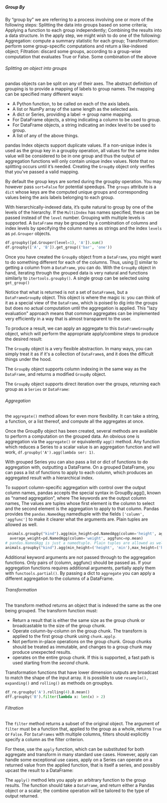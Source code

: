 ##### Group By

By “group by” we are referring to a process involving one or more of the following steps: Splitting the data into groups based on some criteria; Applying a function to each group independently; Combining the results into a data structure.
In the apply step, we might wish to do one of the following: Aggregation: compute a summary statistic for each group; Transformation: perform some group-specific computations and return a like-indexed object; Filtration: discard some groups, according to a group-wise computation that evaluates True or False. Some combination of the above

###### Splitting an object into groups

pandas objects can be split on any of their axes. The abstract definition of grouping is to provide a mapping of labels to group names.  The mapping can be specified many different ways:

- A Python function, to be called on each of the axis labels.
- A list or NumPy array of the same length as the selected axis.
- A dict or Series, providing a label -> group name mapping.
- For DataFrame objects, a string indicating a column to be used to group. 
- For DataFrame objects, a string indicating an index level to be used to group.
- A list of any of the above things.

pandas Index objects support duplicate values. If a non-unique index is used as the group key in a groupby operation, all values for the same index value will be considered to be in one group and thus the output of aggregation functions will only contain unique index values.
Note that no splitting occurs until it’s needed. Creating the `GroupBy` object only verifies that you’ve passed a valid mapping.

By default the group keys are sorted during the groupby operation. You may however pass `sort=False` for potential speedups. The `groups` attribute is a `dict` whose keys are the computed unique groups and corresponding values being the axis labels belonging to each group. 

With hierarchically-indexed data, it’s quite natural to group by one of the levels of the hierarchy. If the `MultiIndex` has names specified, these can be passed instead of the `level` number. Grouping with multiple levels is supported. A `DataFrame` may be grouped by a combination of columns and index levels by specifying the column names as strings and the index `levels` as `pd.Grouper` objects. 

```python
df.groupby([pd.Grouper(level=1), 'A']).sum()
df.groupby(['A', 'B']).get_group(('bar', 'one'))
```

Once you have created the `GroupBy` object from a `DataFrame`, you might want to do something different for each of the columns. Thus, using [] similar to getting a column from a `DataFrame`, you can do. With the `GroupBy` object in hand, iterating through the grouped data is very natural and functions similarly to `itertools.groupby()`. A single group can be selected using `get_group()`

Notice that what is returned is not a set of ``DataFrame``s, but a ``DataFrameGroupBy`` object.
This object is where the magic is: you can think of it as a special view of the ``DataFrame``, which is poised to dig into the groups but does no actual computation until the aggregation is applied.
This "lazy evaluation" approach means that common aggregates can be implemented very efficiently in a way that is almost transparent to the user.

To produce a result, we can apply an aggregate to this ``DataFrameGroupBy`` object, which will perform the appropriate apply/combine steps to produce the desired result:

The ``GroupBy`` object is a very flexible abstraction.
In many ways, you can simply treat it as if it's a collection of ``DataFrame``s, and it does the difficult things under the hood.

The ``GroupBy`` object supports column indexing in the same way as the ``DataFrame``, and returns a modified ``GroupBy`` object.


The ``GroupBy`` object supports direct iteration over the groups, returning each group as a ``Series`` or ``DataFrame``:

###### Aggregation

the ``aggregate()`` method allows for even more flexibility. It can take a string, a function, or a list thereof, and compute all the aggregates at once.

Once the GroupBy object has been created, several methods are available to perform a computation on the grouped data. An obvious one is aggregation via the `aggregate()` or equivalently `agg()` method. Any function which reduces a Series to a scalar value is an aggregation function and will work, `df.groupby('A').agg(lambda ser: 1)`. 

With grouped Series you can also pass a list or dict of functions to do aggregation with, outputting a DataFrame. On a grouped DataFrame, you can pass a list of functions to apply to each column, which produces an aggregated result with a hierarchical index. 

To support column-specific aggregation with control over the output column names, pandas accepts the special syntax in GroupBy.agg(), known as “named aggregation”, where The keywords are the output column names, The values are tuples whose first element is the column to select and the second element is the aggregation to apply to that column. Pandas provides the `pandas.NamedAgg` namedtuple with the fields `['column', 'aggfunc']` to make it clearer what the arguments are. Plain tuples are allowed as well.

```python
 animals.groupby("kind").agg(min_height=pd.NamedAgg(column='height', aggfunc='min'),max_height=pd.NamedAgg(column='height', aggfunc='max'),
  average_weight=pd.NamedAgg(column='weight', aggfunc=np.mean)
# pandas.NamedAgg is just a namedtuple. Plain tuples are allowed as well.
animals.groupby("kind").agg(min_height=('height', 'min'),max_height=('height', 'max'),average_weight=('weight', np.mean),
```

Additional keyword arguments are not passed through to the aggregation functions. Only pairs of (column, aggfunc) should be passed as. If your aggregation functions requires additional arguments, partially apply them with `functools.partial()`. By passing a dict to `aggregate` you can apply a different aggregation to the columns of a DataFrame.

###### Transformation

The transform method returns an object that is indexed the same as the one being grouped. The transform function must: 

- Return a result that is either the same size as the group chunk or broadcastable to the size of the group chunk. 
- Operate column-by-column on the group chunk. The transform is applied to the first group chunk using `chunk.apply`. 
- Not perform in-place operations on the group chunk. Group chunks should be treated as immutable, and changes to a group chunk may produce unexpected results. 
- operates on the entire group chunk. If this is supported, a fast path is used starting from the *second* chunk.

Transformation functions that have lower dimension outputs are broadcast to match the shape of the input array. it is possible to use `resample(), expanding()` and `rolling()` as methods on groupbys.

```python
df_re.groupby('A').rolling(4).B.mean()
dff.groupby('B').filter(lambda x: len(x) > 2)
```

###### Filtration

The `filter` method returns a subset of the original object. The argument of `filter` must be a function that, applied to the group as a whole, returns `True` or `False`. For `DataFrames` with multiple columns, filters should explicitly specify a column as the filter criterion.

For these, use the `apply` function, which can be substituted for both aggregate and transform in many standard use cases. However, apply can handle some exceptional use cases, apply on a Series can operate on a returned value from the applied function, that is itself a series, and possibly upcast the result to a DataFrame:

The ``apply()`` method lets you apply an arbitrary function to the group results.
The function should take a ``DataFrame``, and return either a Pandas object or a scalar; the combine operation will be tailored to the type of output returned.